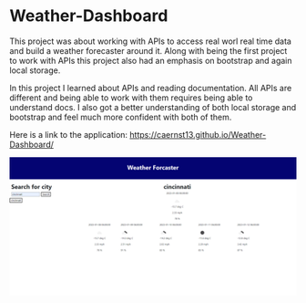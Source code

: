# Weather-Dashboard

This project was about working with APIs to access real worl real time data and build a weather forecaster around it. Along with being the first project to work with APIs this project also had an emphasis on bootstrap and again local storage. 

In this project I learned about APIs and reading documentation. All APIs are different and being able to work with them requires being able to understand docs. I also got a better understanding of both local storage and bootstrap and feel much more confident with both of them. 

Here is a link to the application: https://caernst13.github.io/Weather-Dashboard/

![here is a photo of the application](./assets/images/Screenshot%202023-01-07%20230712.png)